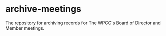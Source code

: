 # archive-meetings
The repository for archiving records for The WPCC's Board of Director and Member meetings.
